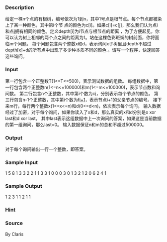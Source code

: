 
### Description
给定一棵n个点的有根树，编号依次为1到n，其中1号点是根节点。每个节点都被染上了某一种颜色，其中第i个节
点的颜色为c[i]。如果c[i]=c[j]，那么我们认为点i和点j拥有相同的颜色。定义depth[i]为i节点与根节点的距离
，为了方便起见，你可以认为树上相邻的两个点之间的距离为1。站在这棵色彩斑斓的树前面，你将面临m个问题。
每个问题包含两个整数x和d，表示询问x子树里且depth不超过depth[x]+d的所有点中出现了多少种本质不同的颜色
。请写一个程序，快速回答这些询问。

### Input
第一行包含一个正整数T(1<=T<=500)，表示测试数据的组数。
每组数据中，第一行包含两个正整数n(1<=n<=100000)和m(1<=m<=100000)，表示节点数和询问数。
第二行包含n个正整数，其中第i个数为c[i](1<=c[i]<=n)，分别表示每个节点的颜色。
第三行包含n-1个正整数，其中第i个数为f[i+1](1<=f[i]<i)，表示节点i+1的父亲节点的编号。
接下来m行，每行两个整数x(1<=x<=n)和d(0<=d<n)，依次表示每个询问。
输入数据经过了加密，对于每个询问，如果你读入了x和d，那么真实的x和d分别是x xor last和d xor last，
其中last表示这组数据中上一次询问的答案，如果这是当前数据的第一组询问，那么last=0。
输入数据保证n和m的总和不超过500000。

### Output
对于每个询问输出一行一个整数，即答案。

### Sample Input
1
5 8
1 3 3 2 2
1 1 3 3
1 0
0 0
3 0
1 3
2 1
2 0
6 2
4 1
### Sample Output
1
2
3
1
1
2
1
1
### Hint

### Source
By Claris